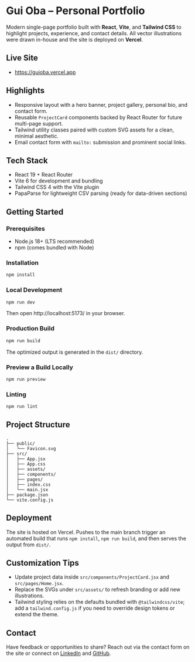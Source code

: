 # Gui Oba – Personal Portfolio

Modern single-page portfolio built with **React**, **Vite**, and **Tailwind CSS** to highlight projects, experience, and contact details. All vector illustrations were drawn in-house and the site is deployed on **Vercel**.

## Live Site
- https://guioba.vercel.app

## Highlights
- Responsive layout with a hero banner, project gallery, personal bio, and contact form.
- Reusable `ProjectCard` components backed by React Router for future multi-page support.
- Tailwind utility classes paired with custom SVG assets for a clean, minimal aesthetic.
- Email contact form with `mailto:` submission and prominent social links.

## Tech Stack
- React 19 + React Router
- Vite 6 for development and bundling
- Tailwind CSS 4 with the Vite plugin
- PapaParse for lightweight CSV parsing (ready for data-driven sections)

## Getting Started
### Prerequisites
- Node.js 18+ (LTS recommended)
- npm (comes bundled with Node)

### Installation
```bash
npm install
```

### Local Development
```bash
npm run dev
```
Then open http://localhost:5173/ in your browser.

### Production Build
```bash
npm run build
```
The optimized output is generated in the `dist/` directory.

### Preview a Build Locally
```bash
npm run preview
```

### Linting
```bash
npm run lint
```

## Project Structure
```text
.
├── public/
│   └── Favicon.svg
├── src/
│   ├── App.jsx
│   ├── App.css
│   ├── assets/
│   ├── components/
│   ├── pages/
│   ├── index.css
│   └── main.jsx
├── package.json
└── vite.config.js
```

## Deployment
The site is hosted on Vercel. Pushes to the main branch trigger an automated build that runs `npm install`, `npm run build`, and then serves the output from `dist/`.

## Customization Tips
- Update project data inside `src/components/ProjectCard.jsx` and `src/pages/Home.jsx`.
- Replace the SVGs under `src/assets/` to refresh branding or add new illustrations.
- Tailwind styling relies on the defaults bundled with `@tailwindcss/vite`; add a `tailwind.config.js` if you need to override design tokens or extend the theme.

## Contact
Have feedback or opportunities to share? Reach out via the contact form on the site or connect on [LinkedIn](https://www.linkedin.com/in/guilherme-oba/) and [GitHub](https://github.com/Gui-Oba).
